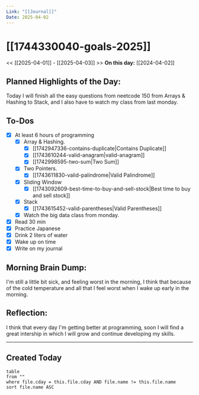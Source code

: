 ```yaml
---
Link: "[[Journal]]"
Date: 2025-04-02
---
```

# [[1744330040-goals-2025]]
<< [[2025-04-01]] - [[2025-04-03]] >>
**On this day:** [[2024-04-02]]
## Planned Highlights of the Day:
Today I will finish all the easy questions from neetcode 150 from Arrays & Hashing to Stack, and I also have to watch my class from last monday.
## To-Dos
- [x] At least 6 hours of programming
	- [x] Array & Hashing.
		- [x] [[1742947336-contains-duplicate|Contains Duplicate]]
		- [x] [[1743610244-valid-anagram|valid-anagram]]
		- [x] [[1742998595-two-sum|Two Sum]]
	- [x] Two Pointers.
		- [x] [[1743611830-valid-palindrome|Valid Palindrome]]
	- [x] Sliding Window
		- [x] [[1743092609-best-time-to-buy-and-sell-stock|Best time to buy and sell stock]]
	- [x] Stack
		- [x] [[1743615452-valid-parentheses|Valid Parentheses]]
	- [x] Watch the big data class from monday.
- [x] Read 30 min
- [x] Practice Japanese
- [x] Drink 2 liters of water
- [x] Wake up on time
- [x] Write on my journal
## Morning Brain Dump:
I'm still a little bit sick, and feeling worst in the morning, I think that because of the cold temperature and all that I feel worst when I wake up early in the morning.
## Reflection:
I think that every day I'm getting better at programming, soon I will find a great intership in which I will grow and continue developing my skills.

---
## Created Today

```dataview
table
from ""
where file.cday = this.file.cday AND file.name != this.file.name
sort file.name ASC
```
